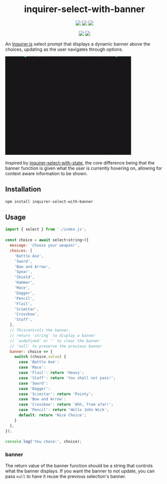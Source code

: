 <div align="center">
  <h1>inquirer-select-with-banner</h1>
  <p>
    <a alt="NPM Version"><img src="https://img.shields.io/npm/v/inquirer-select-with-banner?style=social&logo=npm" /></a>
    <a alt="NPM Downloads"><img src="https://img.shields.io/npm/dw/inquirer-select-with-banner?style=social&logo=npm" /></a>
    <a alt="NPM Last Update"><img src="https://img.shields.io/npm/last-update/inquirer-select-with-banner?style=social&logo=npm" /></a>
  </p>
    <p>
    <a alt="Libraries.io dependency status for GitHub repo"><img src="https://img.shields.io/librariesio/github/wannabewayno/inquirer-select-with-banner?style=plastic" /></a>
    <a alt="GitHub Issues or Pull Requests"><img src="https://img.shields.io/github/issues/wannabewayno/inquirer-select-with-banner?style=plastic&logo=github" /></a>
  </p>
</div>

An [Inquirer.js](https://github.com/SBoudrias/Inquirer.js) select prompt that displays a dynamic banner above the choices, updating as the user navigates through options.

![Screen recording](./screen-recording.gif)

Inspired by [inquirer-select-with-state](https://github.com/patik/inquirer-select-with-state), the core difference being that the banner function is given what the user is currently hovering on, allowing for context aware information to be shown.

## Installation

```bash
npm install inquirer-select-with-banner
```

## Usage

```js
import { select } from './index.js';

const choice = await select<string>({
  message: 'Choose your weapon!',
  choices: [
    'Battle Axe',
    'Sword',
    'Bow and Arrow',
    'Spear',
    'Shield',
    'Hammer',
    'Mace',
    'Dagger',
    'Pencil',
    'Flail',
    'Scimitar',
    'Crossbow',
    'Staff',
  ],
  // Thiscontrols the banner.
  // return `string` to display a banner
  // `undefined` or '' to clear the banner
  // `null` to preserve the previous banner 
  banner: choice => {
    switch (choice.value) {
      case 'Battle Axe':
      case 'Mace':
      case 'Flail': return 'Heavy';
      case 'Staff': return 'You shall not pass!';
      case 'Sword':
      case 'Dagger':
      case 'Scimitar': return 'Pointy';
      case 'Bow and Arrow':
      case 'Crossbow': return 'Ahh, from afar!';
      case 'Pencil': return 'Hello John Wick';
      default: return 'Nice Choice';
    }
  },
});

console.log('You chose:', choice);
```

### banner
The return value of the banner function should be a string that controls what the banner displays.
If you want the banner to not update, you can pass `null` to have it reuse the previous selection's banner.
